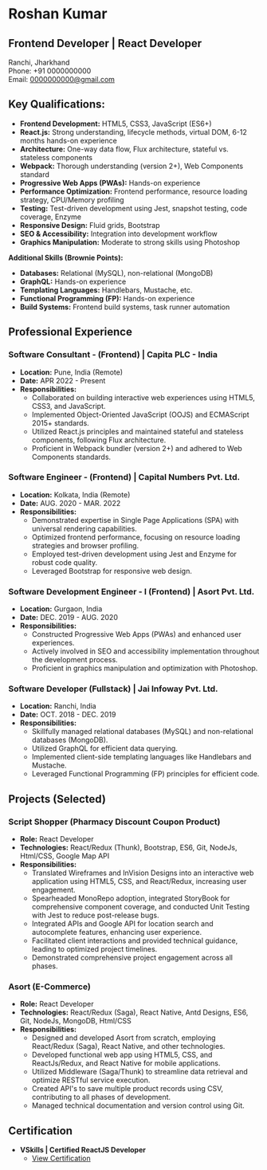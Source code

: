 # Roshan Kumar
## Frontend Developer | React Developer 
Ranchi, Jharkhand   
Phone: +91 0000000000     
Email: 0000000000@gmail.com

## Key Qualifications:
- **Frontend Development:** HTML5, CSS3, JavaScript (ES6+)
- **React.js:** Strong understanding, lifecycle methods, virtual DOM, 6-12 months hands-on experience
- **Architecture:** One-way data flow, Flux architecture, stateful vs. stateless components
- **Webpack:** Thorough understanding (version 2+), Web Components standard
- **Progressive Web Apps (PWAs):** Hands-on experience
- **Performance Optimization:** Frontend performance, resource loading strategy, CPU/Memory profiling
- **Testing:** Test-driven development using Jest, snapshot testing, code coverage, Enzyme
- **Responsive Design:** Fluid grids, Bootstrap
- **SEO & Accessibility:** Integration into development workflow
- **Graphics Manipulation:** Moderate to strong skills using Photoshop

**Additional Skills (Brownie Points):**
- **Databases:** Relational (MySQL), non-relational (MongoDB)
- **GraphQL:** Hands-on experience
- **Templating Languages:** Handlebars, Mustache, etc.
- **Functional Programming (FP):** Hands-on experience
- **Build Systems:** Frontend build systems, task runner automation

## Professional Experience

### Software Consultant - (Frontend) | Capita PLC - India
- **Location:** Pune, India (Remote)
- **Date:** APR 2022 - Present
- **Responsibilities:**
  - Collaborated on building interactive web experiences using HTML5, CSS3, and JavaScript.
  - Implemented Object-Oriented JavaScript (OOJS) and ECMAScript 2015+ standards.
  - Utilized React.js principles and maintained stateful and stateless components, following Flux architecture.
  - Proficient in Webpack bundler (version 2+) and adhered to Web Components standards.

### Software Engineer - (Frontend) | Capital Numbers Pvt. Ltd.
- **Location:** Kolkata, India (Remote)
- **Date:** AUG. 2020 - MAR. 2022
- **Responsibilities:**
  - Demonstrated expertise in Single Page Applications (SPA) with universal rendering capabilities.
  - Optimized frontend performance, focusing on resource loading strategies and browser profiling.
  - Employed test-driven development using Jest and Enzyme for robust code quality.
  - Leveraged Bootstrap for responsive web design.

### Software Development Engineer - I (Frontend) | Asort Pvt. Ltd.
- **Location:** Gurgaon, India
- **Date:** DEC. 2019 - AUG. 2020
- **Responsibilities:**
  - Constructed Progressive Web Apps (PWAs) and enhanced user experiences.
  - Actively involved in SEO and accessibility implementation throughout the development process.
  - Proficient in graphics manipulation and optimization with Photoshop.

### Software Developer (Fullstack) | Jai Infoway Pvt. Ltd.
- **Location:** Ranchi, India
- **Date:** OCT. 2018 - DEC. 2019
- **Responsibilities:**
  - Skillfully managed relational databases (MySQL) and non-relational databases (MongoDB).
  - Utilized GraphQL for efficient data querying.
  - Implemented client-side templating languages like Handlebars and Mustache.
  - Leveraged Functional Programming (FP) principles for efficient code.

## Projects (Selected)

### Script Shopper (Pharmacy Discount Coupon Product)
- **Role:** React Developer
- **Technologies:** React/Redux (Thunk), Bootstrap, ES6, Git, NodeJs, Html/CSS, Google Map API
- **Responsibilities:**
  - Translated Wireframes and InVision Designs into an interactive web application using HTML5, CSS, and React/Redux, increasing user engagement.
  - Spearheaded MonoRepo adoption, integrated StoryBook for comprehensive component coverage, and conducted Unit Testing with Jest to reduce post-release bugs.
  - Integrated APIs and Google API for location search and autocomplete features, enhancing user experience.
  - Facilitated client interactions and provided technical guidance, leading to optimized project timelines.
  - Demonstrated comprehensive project engagement across all phases.

### Asort (E-Commerce)
- **Role:** React Developer
- **Technologies:** React/Redux (Saga), React Native, Antd Designs, ES6, Git, NodeJs, MongoDB, Html/CSS
- **Responsibilities:**
  - Designed and developed Asort from scratch, employing React/Redux (Saga), React Native, and other technologies.
  - Developed functional web app using HTML5, CSS, and ReactJs/Redux, and React Native for mobile applications.
  - Utilized Middleware (Saga/Thunk) to streamline data retrieval and optimize RESTful service execution.
  - Created API's to save multiple product records using CSV, contributing to all phases of development.
  - Managed technical documentation and version control using Git.

## Certification
- **VSkills | Certified ReactJS Developer**
  - [View Certification](https://www.vskills.in/certification/90738-reactjs-certification-roshan-kumar)
